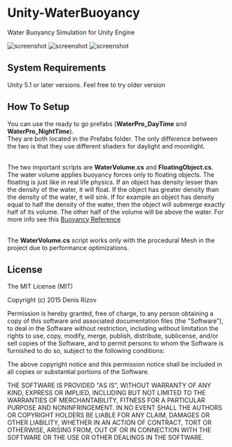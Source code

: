 # Unity-WaterBuoyancy
Water Buoyancy Simulation for Unity Engine

![screenshot](https://49.media.tumblr.com/199bb5907612c3f0c572cf395fa616e1/tumblr_nyjmhijoH61uf0epoo1_400.gif)
![screenshot](https://45.media.tumblr.com/e324abe81146a83f80403586008e9c79/tumblr_nyjn0bFEmA1uf0epoo1_400.gif)
![screenshot](http://41.media.tumblr.com/dfc2b9d8f1a4e5e6eed430c2c57e7bd9/tumblr_nyjn3enWV21uf0epoo1_1280.png)

## System Requirements

Unity 5.1 or later versions. Feel free to try older version

## How To Setup

You can use the ready to go prefabs (**WaterPro_DayTime** and **WaterPro_NightTime**). <br>
They are both located in the Prefabs folder. The only difference between the two
is that they use different shaders for daylight and moonlight. <br><br>

The two important scripts are **WaterVolume.cs** and **FloatingObject.cs**. <br>
The water volume applies buoyancy forces only to floating objects.
The floating is just like in real life physics. If an object has density lesser than
the density of the water, it will float. If the object has greater density than
the density of the water, it will sink. If for example an object has density equal
to half the density of the water, then the object will submerge exactly half of its volume.
The other half of the volume will be above the water. For more info see this [Buoyancy Reference](http://scienceprimer.com/buoyancy) <br> <br>

The **WaterVolume.cs** script works only with the procedural Mesh in the project due to performance optimizations.

## License

The MIT License (MIT)

Copyright (c) 2015 Denis Rizov

Permission is hereby granted, free of charge, to any person obtaining a copy
of this software and associated documentation files (the "Software"), to deal
in the Software without restriction, including without limitation the rights
to use, copy, modify, merge, publish, distribute, sublicense, and/or sell
copies of the Software, and to permit persons to whom the Software is
furnished to do so, subject to the following conditions:

The above copyright notice and this permission notice shall be included in all
copies or substantial portions of the Software.

THE SOFTWARE IS PROVIDED "AS IS", WITHOUT WARRANTY OF ANY KIND, EXPRESS OR
IMPLIED, INCLUDING BUT NOT LIMITED TO THE WARRANTIES OF MERCHANTABILITY,
FITNESS FOR A PARTICULAR PURPOSE AND NONINFRINGEMENT. IN NO EVENT SHALL THE
AUTHORS OR COPYRIGHT HOLDERS BE LIABLE FOR ANY CLAIM, DAMAGES OR OTHER
LIABILITY, WHETHER IN AN ACTION OF CONTRACT, TORT OR OTHERWISE, ARISING FROM,
OUT OF OR IN CONNECTION WITH THE SOFTWARE OR THE USE OR OTHER DEALINGS IN THE
SOFTWARE.
